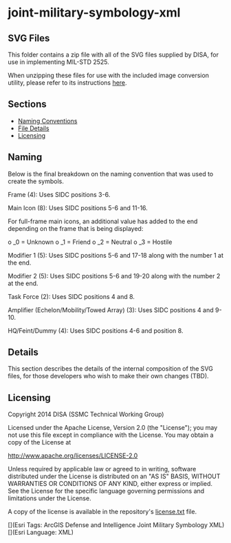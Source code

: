 # joint-military-symbology-xml #

## SVG Files ##

This folder contains a zip file with all of the SVG files supplied by DISA, for use in implementing MIL-STD 2525.

When unzipping these files for use with the included image conversion utility, please refer to its instructions [here](../source/Utilities/image-conversion-utilities/README.md).

## Sections
* [Naming Conventions](#naming)
* [File Details](#details)
* [Licensing](#licensing)

## Naming ##
Below is the final breakdown on the naming convention that was used to create the symbols.
 
Frame (4): Uses SIDC positions 3-6.

Main Icon (8): Uses SIDC positions 5-6 and 11-16.

For full-frame main icons, an additional value has added to the end depending on the frame that is being displayed:

o   _0 = Unknown
o   _1 = Friend
o   _2 = Neutral
o   _3 = Hostile

Modifier 1 (5): Uses SIDC positions 5-6 and 17-18 along with the number 1 at the end.

Modifier 2 (5): Uses SIDC positions 5-6 and 19-20 along with the number 2 at the end.

Task Force (2): Uses SIDC positions 4 and 8.

Amplifier (Echelon/Mobility/Towed Array) (3): Uses SIDC positions 4 and 9-10.

HQ/Feint/Dummy (4): Uses SIDC positions 4-6 and position 8.

## Details ##
This section describes the details of the internal composition of the SVG files, for those developers who wish to make their own changes (TBD).

## Licensing ##
Copyright 2014 DISA (SSMC Technical Working Group)

Licensed under the Apache License, Version 2.0 (the "License");
you may not use this file except in compliance with the License.
You may obtain a copy of the License at

   http://www.apache.org/licenses/LICENSE-2.0

Unless required by applicable law or agreed to in writing, software
distributed under the License is distributed on an "AS IS" BASIS,
WITHOUT WARRANTIES OR CONDITIONS OF ANY KIND, either express or implied.
See the License for the specific language governing permissions and
limitations under the License.

A copy of the license is available in the repository's
[license.txt](license.txt) file.

[](Esri Tags: ArcGIS Defense and Intelligence Joint Military Symbology XML)
[](Esri Language: XML)